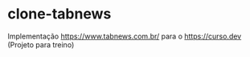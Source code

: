 # clone-tabnews
Implementação https://www.tabnews.com.br/ para o https://curso.dev (Projeto para treino)
